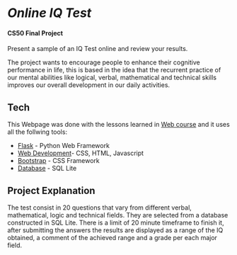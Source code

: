 # _Online IQ Test_
#### CS50 Final Project
Present a sample of an IQ Test online and review your results. 

The project wants to encourage people to enhance their cognitive performance in life, this is based in the idea that the recurrent practice of our mental abilities like logical, verbal, mathematical and technical skills improves our overall development in our daily activities.

## Tech
This Webpage was done with the lessons learned in [Web course](https://cs50.harvard.edu/x/2020/tracks/web/) and it uses all the follwing tools:

- [Flask](https://flask.palletsprojects.com/en/2.1.x/#) - Python Web Framework
- [Web Development](https://www.w3schools.com/whatis/)- CSS, HTML, Javascript
- [Bootstrap](https://getbootstrap.com/) - CSS Framework
- [Database](https://www.sqlite.org/index.html) - SQL Lite

## Project Explanation

The test consist in 20 questions that vary from different verbal, mathematical, logic and technical fields. They are selected from a database constructed in SQL Lite. There is a limit of 20 minute timeframe to finish it, after submitting the answers the results are displayed as a range of the IQ obtained, a comment of the achieved range and a grade per each major field.

